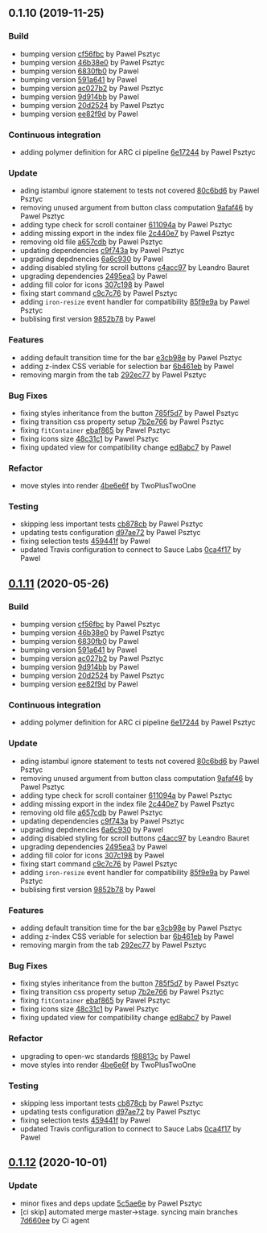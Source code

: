 <a name="0.1.10"></a>
## 0.1.10 (2019-11-25)

### Build

* bumping version [cf56fbc](https://github.com/anypoint-web-components/anypoint-tabs/commit/cf56fbc4cc49754422425da1fa2ed27b43ae6aba) by Pawel Psztyc
* bumping version [46b38e0](https://github.com/anypoint-web-components/anypoint-tabs/commit/46b38e09fdaed14171ecfc690f6d0171b94886f4) by Pawel Psztyc
* bumping version [6830fb0](https://github.com/anypoint-web-components/anypoint-tabs/commit/6830fb02c663713519df9d4f5870fe6c1c6cca39) by Pawel
* bumping version [591a641](https://github.com/anypoint-web-components/anypoint-tabs/commit/591a6418d1b903d213cbb81b4de72e9a8afd2476) by Pawel
* bumping version [ac027b2](https://github.com/anypoint-web-components/anypoint-tabs/commit/ac027b268a9c316c676e7ec4b9539add3c4fb4e6) by Pawel Psztyc
* bumping version [9d914bb](https://github.com/anypoint-web-components/anypoint-tabs/commit/9d914bb08bc5f26fdda8b6b60a114d0bc1289f63) by Pawel
* bumping version [20d2524](https://github.com/anypoint-web-components/anypoint-tabs/commit/20d2524f9b1282aac24f68cfdffc8d213f198989) by Pawel Psztyc
* bumping version [ee82f9d](https://github.com/anypoint-web-components/anypoint-tabs/commit/ee82f9df83e04a4e4ffa5e1fd021a2a4fd4208d4) by Pawel


### Continuous integration

* adding polymer definition for ARC ci pipeline [6e17244](https://github.com/anypoint-web-components/anypoint-tabs/commit/6e172445ac3fe0fab18204f0a927dcd500fb0324) by Pawel Psztyc


### Update

* ading istambul ignore statement to tests not covered [80c6bd6](https://github.com/anypoint-web-components/anypoint-tabs/commit/80c6bd6f4ba257a57a4f541b1da74c1086d703b7) by Pawel Psztyc
* removing unused argument from button class computation [9afaf46](https://github.com/anypoint-web-components/anypoint-tabs/commit/9afaf4646b8b6a79ab74003319a511087c457f1a) by Pawel Psztyc
* adding type check for scroll container [611094a](https://github.com/anypoint-web-components/anypoint-tabs/commit/611094a45bf0a423896aa5c8f38d60951fe9512c) by Pawel Psztyc
* adding missing export in the index file [2c440e7](https://github.com/anypoint-web-components/anypoint-tabs/commit/2c440e75b60e404ac4d3f95049ce21f39f057bd4) by Pawel Psztyc
* removing old file [a657cdb](https://github.com/anypoint-web-components/anypoint-tabs/commit/a657cdb3ac7e95fded85bec3700a32bc022e56ff) by Pawel Psztyc
* updating dependencies [c9f743a](https://github.com/anypoint-web-components/anypoint-tabs/commit/c9f743aa1e9d2b049659f5758b614a78bf17c2ef) by Pawel Psztyc
* upgrading depdnencies [6a6c930](https://github.com/anypoint-web-components/anypoint-tabs/commit/6a6c9307c58a49dd6ef616243e41e23aa6d77bcd) by Pawel
* adding disabled styling for scroll buttons [c4acc97](https://github.com/anypoint-web-components/anypoint-tabs/commit/c4acc97cb75f0f2c4caabe379ff394aaa68a2f0b) by Leandro Bauret
* upgrading dependencies [2495ea3](https://github.com/anypoint-web-components/anypoint-tabs/commit/2495ea3722fb3c21522349db0b99ed2a990c6301) by Pawel
* adding fill color for icons [307c198](https://github.com/anypoint-web-components/anypoint-tabs/commit/307c19870f1ed34d7f4a492246f90fe850c63e86) by Pawel
* fixing start command [c9c7c76](https://github.com/anypoint-web-components/anypoint-tabs/commit/c9c7c76035fb58cd6c0737c4bccb436bc67ca4ab) by Pawel Psztyc
* adding `iron-resize` event handler for compatibility [85f9e9a](https://github.com/anypoint-web-components/anypoint-tabs/commit/85f9e9ac7552dbf86bfb9d246efb084670d863bc) by Pawel Psztyc
* bublising first version [9852b78](https://github.com/anypoint-web-components/anypoint-tabs/commit/9852b78c1c21bc25183840eaebe3bb59a58280b1) by Pawel


### Features

* adding default transition time for the bar [e3cb98e](https://github.com/anypoint-web-components/anypoint-tabs/commit/e3cb98e9e86f452a7b34053856f357032b668794) by Pawel Psztyc
* adding z-index CSS veriable for selection bar [6b461eb](https://github.com/anypoint-web-components/anypoint-tabs/commit/6b461eb4fef4cffe09afa4c1aba8e5455277b5a4) by Pawel
* removing margin from the tab [292ec77](https://github.com/anypoint-web-components/anypoint-tabs/commit/292ec770edb628810ca7a0e91712725b5636ecc3) by Pawel Psztyc


### Bug Fixes

* fixing styles inheritance from the button [785f5d7](https://github.com/anypoint-web-components/anypoint-tabs/commit/785f5d7d4b5c6262584667eba5006fadbc92604e) by Pawel Psztyc
* fixing transition css property setup [7b2e766](https://github.com/anypoint-web-components/anypoint-tabs/commit/7b2e766e59ec529b8da2cbeac5c8f482ad17114b) by Pawel Psztyc
* fixing `fitContainer` [ebaf865](https://github.com/anypoint-web-components/anypoint-tabs/commit/ebaf865497005dd3daa90fb311a12201db7013ef) by Pawel Psztyc
* fixing icons size [48c31c1](https://github.com/anypoint-web-components/anypoint-tabs/commit/48c31c1265a1243285c5b80d5aaf87270d625d2c) by Pawel Psztyc
* fixing updated view for compatibility change [ed8abc7](https://github.com/anypoint-web-components/anypoint-tabs/commit/ed8abc76218ae880af9231901f43096a2bb92a9f) by Pawel


### Refactor

* move styles into render [4be6e6f](https://github.com/anypoint-web-components/anypoint-tabs/commit/4be6e6ff752835a0af709d416745c5eb6dc26131) by TwoPlusTwoOne


### Testing

* skipping less important tests [cb878cb](https://github.com/anypoint-web-components/anypoint-tabs/commit/cb878cb1a552a2d45e1c9e5b8fc1451b12d9f715) by Pawel Psztyc
* updating tests configuration [d97ae72](https://github.com/anypoint-web-components/anypoint-tabs/commit/d97ae7209e9bffa5e764fd7519b9ecac59eb4194) by Pawel Psztyc
* fixing selection tests [459441f](https://github.com/anypoint-web-components/anypoint-tabs/commit/459441ff4fe3fb131255c8a17d3679e458744382) by Pawel
* updated Travis configuration to connect to Sauce Labs [0ca4f17](https://github.com/anypoint-web-components/anypoint-tabs/commit/0ca4f1750660368e2133f047fdbf1aed141ab52e) by Pawel


<a name="0.1.11"></a>
## [0.1.11](https://github.com/anypoint-web-components/anypoint-tabs/compare/0.1.10...0.1.11) (2020-05-26)

### Build

* bumping version [cf56fbc](https://github.com/anypoint-web-components/anypoint-tabs/commit/cf56fbc4cc49754422425da1fa2ed27b43ae6aba) by Pawel Psztyc
* bumping version [46b38e0](https://github.com/anypoint-web-components/anypoint-tabs/commit/46b38e09fdaed14171ecfc690f6d0171b94886f4) by Pawel Psztyc
* bumping version [6830fb0](https://github.com/anypoint-web-components/anypoint-tabs/commit/6830fb02c663713519df9d4f5870fe6c1c6cca39) by Pawel
* bumping version [591a641](https://github.com/anypoint-web-components/anypoint-tabs/commit/591a6418d1b903d213cbb81b4de72e9a8afd2476) by Pawel
* bumping version [ac027b2](https://github.com/anypoint-web-components/anypoint-tabs/commit/ac027b268a9c316c676e7ec4b9539add3c4fb4e6) by Pawel Psztyc
* bumping version [9d914bb](https://github.com/anypoint-web-components/anypoint-tabs/commit/9d914bb08bc5f26fdda8b6b60a114d0bc1289f63) by Pawel
* bumping version [20d2524](https://github.com/anypoint-web-components/anypoint-tabs/commit/20d2524f9b1282aac24f68cfdffc8d213f198989) by Pawel Psztyc
* bumping version [ee82f9d](https://github.com/anypoint-web-components/anypoint-tabs/commit/ee82f9df83e04a4e4ffa5e1fd021a2a4fd4208d4) by Pawel


### Continuous integration

* adding polymer definition for ARC ci pipeline [6e17244](https://github.com/anypoint-web-components/anypoint-tabs/commit/6e172445ac3fe0fab18204f0a927dcd500fb0324) by Pawel Psztyc


### Update

* ading istambul ignore statement to tests not covered [80c6bd6](https://github.com/anypoint-web-components/anypoint-tabs/commit/80c6bd6f4ba257a57a4f541b1da74c1086d703b7) by Pawel Psztyc
* removing unused argument from button class computation [9afaf46](https://github.com/anypoint-web-components/anypoint-tabs/commit/9afaf4646b8b6a79ab74003319a511087c457f1a) by Pawel Psztyc
* adding type check for scroll container [611094a](https://github.com/anypoint-web-components/anypoint-tabs/commit/611094a45bf0a423896aa5c8f38d60951fe9512c) by Pawel Psztyc
* adding missing export in the index file [2c440e7](https://github.com/anypoint-web-components/anypoint-tabs/commit/2c440e75b60e404ac4d3f95049ce21f39f057bd4) by Pawel Psztyc
* removing old file [a657cdb](https://github.com/anypoint-web-components/anypoint-tabs/commit/a657cdb3ac7e95fded85bec3700a32bc022e56ff) by Pawel Psztyc
* updating dependencies [c9f743a](https://github.com/anypoint-web-components/anypoint-tabs/commit/c9f743aa1e9d2b049659f5758b614a78bf17c2ef) by Pawel Psztyc
* upgrading depdnencies [6a6c930](https://github.com/anypoint-web-components/anypoint-tabs/commit/6a6c9307c58a49dd6ef616243e41e23aa6d77bcd) by Pawel
* adding disabled styling for scroll buttons [c4acc97](https://github.com/anypoint-web-components/anypoint-tabs/commit/c4acc97cb75f0f2c4caabe379ff394aaa68a2f0b) by Leandro Bauret
* upgrading dependencies [2495ea3](https://github.com/anypoint-web-components/anypoint-tabs/commit/2495ea3722fb3c21522349db0b99ed2a990c6301) by Pawel
* adding fill color for icons [307c198](https://github.com/anypoint-web-components/anypoint-tabs/commit/307c19870f1ed34d7f4a492246f90fe850c63e86) by Pawel
* fixing start command [c9c7c76](https://github.com/anypoint-web-components/anypoint-tabs/commit/c9c7c76035fb58cd6c0737c4bccb436bc67ca4ab) by Pawel Psztyc
* adding `iron-resize` event handler for compatibility [85f9e9a](https://github.com/anypoint-web-components/anypoint-tabs/commit/85f9e9ac7552dbf86bfb9d246efb084670d863bc) by Pawel Psztyc
* bublising first version [9852b78](https://github.com/anypoint-web-components/anypoint-tabs/commit/9852b78c1c21bc25183840eaebe3bb59a58280b1) by Pawel


### Features

* adding default transition time for the bar [e3cb98e](https://github.com/anypoint-web-components/anypoint-tabs/commit/e3cb98e9e86f452a7b34053856f357032b668794) by Pawel Psztyc
* adding z-index CSS veriable for selection bar [6b461eb](https://github.com/anypoint-web-components/anypoint-tabs/commit/6b461eb4fef4cffe09afa4c1aba8e5455277b5a4) by Pawel
* removing margin from the tab [292ec77](https://github.com/anypoint-web-components/anypoint-tabs/commit/292ec770edb628810ca7a0e91712725b5636ecc3) by Pawel Psztyc


### Bug Fixes

* fixing styles inheritance from the button [785f5d7](https://github.com/anypoint-web-components/anypoint-tabs/commit/785f5d7d4b5c6262584667eba5006fadbc92604e) by Pawel Psztyc
* fixing transition css property setup [7b2e766](https://github.com/anypoint-web-components/anypoint-tabs/commit/7b2e766e59ec529b8da2cbeac5c8f482ad17114b) by Pawel Psztyc
* fixing `fitContainer` [ebaf865](https://github.com/anypoint-web-components/anypoint-tabs/commit/ebaf865497005dd3daa90fb311a12201db7013ef) by Pawel Psztyc
* fixing icons size [48c31c1](https://github.com/anypoint-web-components/anypoint-tabs/commit/48c31c1265a1243285c5b80d5aaf87270d625d2c) by Pawel Psztyc
* fixing updated view for compatibility change [ed8abc7](https://github.com/anypoint-web-components/anypoint-tabs/commit/ed8abc76218ae880af9231901f43096a2bb92a9f) by Pawel


### Refactor

* upgrading to open-wc standards [f88813c](https://github.com/anypoint-web-components/anypoint-tabs/commit/f88813c5a50fb9897b5d9759d4be2bc3df216d7a) by Pawel
* move styles into render [4be6e6f](https://github.com/anypoint-web-components/anypoint-tabs/commit/4be6e6ff752835a0af709d416745c5eb6dc26131) by TwoPlusTwoOne


### Testing

* skipping less important tests [cb878cb](https://github.com/anypoint-web-components/anypoint-tabs/commit/cb878cb1a552a2d45e1c9e5b8fc1451b12d9f715) by Pawel Psztyc
* updating tests configuration [d97ae72](https://github.com/anypoint-web-components/anypoint-tabs/commit/d97ae7209e9bffa5e764fd7519b9ecac59eb4194) by Pawel Psztyc
* fixing selection tests [459441f](https://github.com/anypoint-web-components/anypoint-tabs/commit/459441ff4fe3fb131255c8a17d3679e458744382) by Pawel
* updated Travis configuration to connect to Sauce Labs [0ca4f17](https://github.com/anypoint-web-components/anypoint-tabs/commit/0ca4f1750660368e2133f047fdbf1aed141ab52e) by Pawel


<a name="0.1.12"></a>
## [0.1.12](https://github.com/anypoint-web-components/anypoint-tabs/compare/0.1.11...0.1.12) (2020-10-01)

### Update

* minor fixes and deps update [5c5ae6e](https://github.com/anypoint-web-components/anypoint-tabs/commit/5c5ae6e8b44e64e8703fb68e87d4434b35e8840a) by Pawel Psztyc
* [ci skip] automated merge master->stage. syncing main branches [7d660ee](https://github.com/anypoint-web-components/anypoint-tabs/commit/7d660eee040b71ca33fd7791f2ec69e383638bf3) by Ci agent


